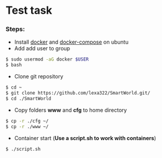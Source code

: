 # Test task
### Steps:
-  Install [docker](https://docs.docker.com/engine/install/ubuntu/) and [docker-compose](https://docs.docker.com/compose/install/) on        ubuntu
- Add add user to group
```sh
$ sudo usermod -aG docker $USER
$ bash
```
- Clone git repository
```sh
$ cd ~
$ git clone https://github.com/lexa322/SmartWorld.git/
$ cd ./SmartWorld
```
- Copy folders **www** and **cfg** to home directory
```sh
$ cp -r ./cfg ~/
$ cp -r ./www ~/
```
-  Container start (**Use a script.sh to work with containers**)
```sh
$ ./script.sh
```


